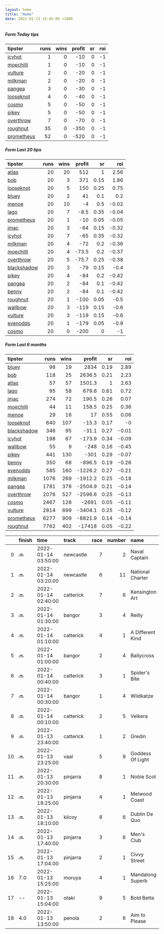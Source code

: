 ```yaml
---   
layout: home  
title: "Home"   
date: 2022-01-13 15:45:09 +1000  
---   
```



##### Form Today tips   

| tipster                                                       |   runs |   wins |   profit |   sr |   roi |
|:--------------------------------------------------------------|-------:|-------:|---------:|-----:|------:|
| [icyhot](https://mrwayneo.github.io/tips/icyhot.html)         |      1 |      0 |      -10 |    0 |    -1 |
| [moechilli](https://mrwayneo.github.io/tips/moechilli.html)   |      1 |      0 |      -10 |    0 |    -1 |
| [vulture](https://mrwayneo.github.io/tips/vulture.html)       |      2 |      0 |      -20 |    0 |    -1 |
| [milkman](https://mrwayneo.github.io/tips/milkman.html)       |      2 |      0 |      -20 |    0 |    -1 |
| [pangea](https://mrwayneo.github.io/tips/pangea.html)         |      3 |      0 |      -30 |    0 |    -1 |
| [looseknot](https://mrwayneo.github.io/tips/looseknot.html)   |      4 |      0 |      -40 |    0 |    -1 |
| [cosmo](https://mrwayneo.github.io/tips/cosmo.html)           |      5 |      0 |      -50 |    0 |    -1 |
| [pikey](https://mrwayneo.github.io/tips/pikey.html)           |      5 |      0 |      -50 |    0 |    -1 |
| [overthrow](https://mrwayneo.github.io/tips/overthrow.html)   |      7 |      0 |      -70 |    0 |    -1 |
| [roughnut](https://mrwayneo.github.io/tips/roughnut.html)     |     35 |      0 |     -350 |    0 |    -1 |
| [prometheus](https://mrwayneo.github.io/tips/prometheus.html) |     52 |      0 |     -520 |    0 |    -1 |

##### Form Last 20 tips   

| tipster                                                         |   runs |   wins |   profit |   sr |   roi |
|:----------------------------------------------------------------|-------:|-------:|---------:|-----:|------:|
| [atlas](https://mrwayneo.github.io/tips/atlas.html)             |     20 |     20 |    512   | 1    |  2.56 |
| [bob](https://mrwayneo.github.io/tips/bob.html)                 |     20 |      3 |    371   | 0.15 |  1.86 |
| [looseknot](https://mrwayneo.github.io/tips/looseknot.html)     |     20 |      5 |    150   | 0.25 |  0.75 |
| [bluey](https://mrwayneo.github.io/tips/bluey.html)             |     20 |      2 |     41   | 0.1  |  0.2  |
| [menoe](https://mrwayneo.github.io/tips/menoe.html)             |     20 |     10 |     -4   | 0.5  | -0.02 |
| [lago](https://mrwayneo.github.io/tips/lago.html)               |     20 |      7 |     -8.5 | 0.35 | -0.04 |
| [prometheus](https://mrwayneo.github.io/tips/prometheus.html)   |     20 |      1 |    -10   | 0.05 | -0.05 |
| [jmac](https://mrwayneo.github.io/tips/jmac.html)               |     20 |      3 |    -64   | 0.15 | -0.32 |
| [icyhot](https://mrwayneo.github.io/tips/icyhot.html)           |     20 |      7 |    -65   | 0.35 | -0.32 |
| [milkman](https://mrwayneo.github.io/tips/milkman.html)         |     20 |      4 |    -72   | 0.2  | -0.36 |
| [moechilli](https://mrwayneo.github.io/tips/moechilli.html)     |     20 |      4 |    -73.5 | 0.2  | -0.37 |
| [overthrow](https://mrwayneo.github.io/tips/overthrow.html)     |     20 |      5 |    -75.7 | 0.25 | -0.38 |
| [blackshadow](https://mrwayneo.github.io/tips/blackshadow.html) |     20 |      3 |    -79   | 0.15 | -0.4  |
| [pikey](https://mrwayneo.github.io/tips/pikey.html)             |     20 |      4 |    -84   | 0.2  | -0.42 |
| [pangea](https://mrwayneo.github.io/tips/pangea.html)           |     20 |      2 |    -84   | 0.1  | -0.42 |
| [benny](https://mrwayneo.github.io/tips/benny.html)             |     20 |      2 |    -84   | 0.1  | -0.42 |
| [roughnut](https://mrwayneo.github.io/tips/roughnut.html)       |     20 |      1 |   -100   | 0.05 | -0.5  |
| [wallbow](https://mrwayneo.github.io/tips/wallbow.html)         |     20 |      3 |   -119   | 0.15 | -0.6  |
| [vulture](https://mrwayneo.github.io/tips/vulture.html)         |     20 |      3 |   -119   | 0.15 | -0.6  |
| [evenodds](https://mrwayneo.github.io/tips/evenodds.html)       |     20 |      1 |   -179   | 0.05 | -0.9  |
| [cosmo](https://mrwayneo.github.io/tips/cosmo.html)             |     20 |      0 |   -200   | 0    | -1    |

##### Form Last 6 months   

| tipster                                                         |   runs |   wins |   profit |   sr |   roi |
|:----------------------------------------------------------------|-------:|-------:|---------:|-----:|------:|
| [bluey](https://mrwayneo.github.io/tips/bluey.html)             |     98 |     19 |   2834   | 0.19 |  2.89 |
| [bob](https://mrwayneo.github.io/tips/bob.html)                 |    118 |     25 |   2636.5 | 0.21 |  2.23 |
| [atlas](https://mrwayneo.github.io/tips/atlas.html)             |     57 |     57 |   1501.3 | 1    |  2.63 |
| [lago](https://mrwayneo.github.io/tips/lago.html)               |     95 |     58 |    679.6 | 0.61 |  0.72 |
| [jmac](https://mrwayneo.github.io/tips/jmac.html)               |    274 |     72 |    190.5 | 0.26 |  0.07 |
| [moechilli](https://mrwayneo.github.io/tips/moechilli.html)     |     44 |     11 |    158.5 | 0.25 |  0.36 |
| [menoe](https://mrwayneo.github.io/tips/menoe.html)             |     29 |     16 |     17   | 0.55 |  0.06 |
| [looseknot](https://mrwayneo.github.io/tips/looseknot.html)     |    640 |    107 |    -15.3 | 0.17 | -0    |
| [blackshadow](https://mrwayneo.github.io/tips/blackshadow.html) |    346 |     95 |    -31.1 | 0.27 | -0.01 |
| [icyhot](https://mrwayneo.github.io/tips/icyhot.html)           |    198 |     67 |   -173.9 | 0.34 | -0.09 |
| [wallbow](https://mrwayneo.github.io/tips/wallbow.html)         |     55 |      9 |   -248   | 0.16 | -0.45 |
| [pikey](https://mrwayneo.github.io/tips/pikey.html)             |    441 |    130 |   -301   | 0.29 | -0.07 |
| [benny](https://mrwayneo.github.io/tips/benny.html)             |    350 |     68 |   -896.5 | 0.19 | -0.26 |
| [evenodds](https://mrwayneo.github.io/tips/evenodds.html)       |    585 |    160 |  -1226.2 | 0.27 | -0.21 |
| [milkman](https://mrwayneo.github.io/tips/milkman.html)         |   1076 |    269 |  -1912.2 | 0.25 | -0.18 |
| [pangea](https://mrwayneo.github.io/tips/pangea.html)           |   1781 |    378 |  -2504.9 | 0.21 | -0.14 |
| [overthrow](https://mrwayneo.github.io/tips/overthrow.html)     |   2076 |    527 |  -2596.6 | 0.25 | -0.13 |
| [cosmo](https://mrwayneo.github.io/tips/cosmo.html)             |   2467 |    128 |  -2691   | 0.05 | -0.11 |
| [vulture](https://mrwayneo.github.io/tips/vulture.html)         |   2814 |    699 |  -3404.1 | 0.25 | -0.12 |
| [prometheus](https://mrwayneo.github.io/tips/prometheus.html)   |   6277 |    909 |  -8821.9 | 0.14 | -0.14 |
| [roughnut](https://mrwayneo.github.io/tips/roughnut.html)       |   7762 |    402 | -17418   | 0.05 | -0.22 |

|    | finish   | time                | track     |   race |   number | name             |   odds | tipster       |
|---:|:---------|:--------------------|:----------|-------:|---------:|:-----------------|-------:|:--------------|
|  0 | :soon:   | 2022-01-14 03:50:00 | newcastle |      7 |        2 | Naval Captain    |    7.5 | milkman       |
|  1 | :soon:   | 2022-01-14 03:20:00 | newcastle |      6 |       11 | National Charter |    5   | looseknot     |
|  2 | :soon:   | 2022-01-14 02:40:00 | catterick |      7 |        6 | Kensington Art   |    6.5 | overthrow     |
|  3 | :soon:   | 2022-01-14 01:30:00 | bangor    |      3 |        4 | Reilly           |    2.5 | overthrow     |
|  4 | :soon:   | 2022-01-14 01:10:00 | catterick |      4 |        1 | A Different Kind |    1.3 | overthrow     |
|  5 | :soon:   | 2022-01-14 01:00:00 | bangor    |      2 |        4 | Ballycross       |    7   | overthrow     |
|  6 | :soon:   | 2022-01-14 00:40:00 | catterick |      3 |        1 | Spider's Bite    |    9   | overthrow     |
|  7 | :soon:   | 2022-01-14 00:30:00 | bangor    |      1 |        4 | Wildkatze        |    8.5 | looseknot     |
|  8 | :soon:   | 2022-01-14 00:10:00 | catterick |      2 |        5 | Velkera          |    8   | overthrow     |
|  9 | :soon:   | 2022-01-13 23:40:00 | catterick |      1 |        2 | Gredin           |    5   | overthrow     |
| 10 | :soon:   | 2022-01-13 23:25:00 | vaal      |      5 |        9 | Goddess Of Light |    0   | milkman       |
| 11 | :soon:   | 2022-01-13 20:30:00 | pinjarra  |      8 |        1 | Noble Scot       |    2.8 | vulture,pikey |
| 12 | :soon:   | 2022-01-13 18:25:00 | pinjarra  |      4 |        1 | Melwood Coast    |    3.9 | pikey         |
| 13 | :soon:   | 2022-01-13 18:10:00 | kilcoy    |      8 |        6 | Dublin De Quo    |    7   | moechilli     |
| 14 | :soon:   | 2022-01-13 17:40:00 | pinjarra  |      3 |        6 | Men's Club       |    4.8 | pikey         |
| 15 | :soon:   | 2022-01-13 17:04:00 | pinjarra  |      2 |        1 | Civvy Street     |    2.8 | pikey         |
| 16 | 7.0      | 2022-01-13 15:25:00 | moruya    |      4 |        1 | Mandalong Superb |    6   | looseknot     |
| 17 | --       | 2022-01-13 15:04:00 | otaki     |      9 |        5 | Bold Bette       |    3.1 | vulture       |
| 18 | 4.0      | 2022-01-13 13:50:00 | penola    |      2 |        6 | Aim to Please    |    6   | looseknot     |